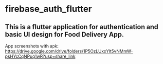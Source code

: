 # firebase_auth_flutter

## This is a flutter application for authentication and basic UI design for Food Delivery App.  

App screenshots with apk: https://drive.google.com/drive/folders/1P5OzLUxxYlt5vNMmW-psHYcCqNPuq1wR?usp=share_link
